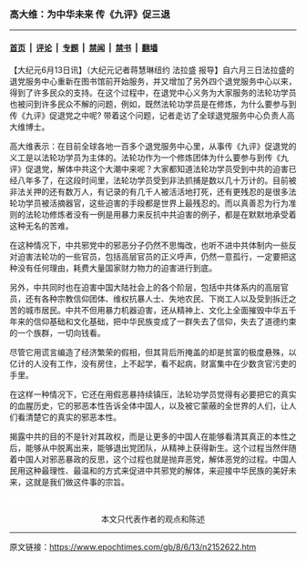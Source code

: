 ### 高大维：为中华未来 传《九评》促三退

---

#### [首页](../../../..?n2152622) &nbsp;|&nbsp; [评论](../../../../../epoch-comment?n2152622) &nbsp;|&nbsp; [专题](../../../../../epoch-special?n2152622) &nbsp;|&nbsp; [禁闻](../../../../../epoch-news?n2152622) &nbsp;|&nbsp; [禁书](../../../../../books?n2152622) &nbsp;|&nbsp; [翻墙](https://github.com/gfw-breaker/nogfw/blob/master/README.md?n2152622)


<div class="post_content" id="artbody" itemprop="articleBody">
 <!-- article content begin -->
 <p>
  【大纪元6月13日讯】（大纪元记者蒋慧琳纽约
  <ok href="https://www.epochtimes.com/gb/tag/%E6%B3%95%E6%8B%89%E7%9B%9B.html">
   法拉盛
  </ok>
  报导】自六月三日法拉盛的退党服务中心重新在图书馆前开始服务，并又增加了另外四个退党服务中心以来，得到了许多民众的支持。在这个过程中，在退党中心义务为大家服务的法轮功学员也被问到许多民众不解的问题，例如，既然法轮功学员是在修炼，为什么要参与到传《九评》促退党之中呢? 带着这个问题，记者走访了全球退党服务中心负责人高大维博士。
 </p>
 <p>
  高大维表示：在目前全球各地一百多个退党服务中心里，从事传《九评》促退党的义工是以法轮功学员为主体的。法轮功作为一个修炼团体为什么要参与到传《九评》促退党，解体中共这个大潮中来呢？大家都知道法轮功学员受到中共的迫害已经八年多了，在这段时间里，法轮功学员受到非法抓捕是数以几十万计的。目前被非法关押的还有数万人，有记录的有几千人被活活地打死，还有更残忍的是很多法轮功学员被活摘器官，这些迫害的手段都是世界上最残忍的。而以真善忍为行为准则的法轮功修炼者没有一例是用暴力来反抗中共迫害的例子，都是在默默地承受着这种无名的苦难。
 </p>
 <p>
  在这种情况下，中共邪党中的邪恶分子仍然不思悔改，也听不进中共体制内一些反对迫害法轮功的一些官员，包括高层官员的正义呼声，仍然一意孤行，一定要把这种没有任何理由，耗费大量国家财力物力的迫害进行到底。
 </p>
 <p>
  另外，中共同时也在迫害中国大陆社会上的各个阶层，包括中共体系内的高层官员，还有各种宗教信仰团体、维权抗暴人士、失地农民、下岗工人以及受到拆迁之苦的城市居民。中共不但用暴力机器迫害，还从精神上、文化上全面摧毁中华五千年来的信仰基础和文化基础，把中华民族变成了一群失去了信仰，失去了道德约束的一个族群，一切向钱看。
 </p>
 <p>
  尽管它用谎言编造了经济繁荣的假相，但其背后所掩盖的却是贫富的极度悬殊，以亿计的人没有工作，没有房住，上不起学，看不起病，财富集中在少数贪官污吏的手里。
 </p>
 <p>
  在这样一种情况下，它还在用假恶暴持续镇压，法轮功学员觉得有必要把它的真实的血腥历史，它的邪恶本性告诉全体中国人，以及被它蒙蔽的全世界的人们，让人们看清楚它的真实的邪恶本性。
 </p>
 <p>
  揭露中共的目的不是针对其政权，而是让更多的中国人在能够看清其真正的本性之后，能够从中脱离出来，能够退出党团队，从精神上获得新生。这个过程当然伴随着中国人对邪恶暴政的反思，这个过程也就是抛弃恶党，解体恶党的过程。中国人民用这种最理性、最温和的方式来促进中共邪党的解体，来迎接中华民族的美好未来，这就是我们做这件事的宗旨。
 </p>
 <p>
  <font color="#ffffff">
   (http://www.dajiyuan.com)
  </font>
  <br/>
  <center>
   <font class="GY13">
    本文只代表作者的观点和陈述
   </font>
  </center>
 </p>
 <!-- article content end -->
 <div id="below_article_ad">
 </div>
</div>


---

原文链接：https://www.epochtimes.com/gb/8/6/13/n2152622.htm